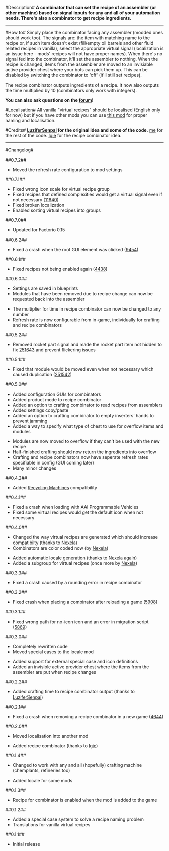 #Description#
**A combinator that can set the recipe of an assembler (or other machine) based on signal inputs for any and all of your automation needs. There's also a combinator to get recipe ingredients.**

-------------

#How to#
Simply place the combinator facing any assembler (modded ones should work too).
The signals are: the item with matching name to the recipe or, if such item doesn't exist (fill/empty oil barrels and other fluid related recipes in vanilla), select the appropriate virtual signal (localization is an issue here - mods' recipes will not have proper names).
When there's no signal fed into the combinator, it'll set the assembler to nothing.
When the recipe is changed, items from the assembler are moved to an invisiable active provider chest where your bots can pick them up. This can be disabled by switching the combinator to 'off' (it'll still set recipes).

The recipe combinator outputs ingredients of a recipe. It now also outputs the time multiplied by 10 (combinators only work with integers).

**You can also ask questions on the [forum](https://forums.factorio.com/viewtopic.php?f=93&t=34405)!**

#Localisation#
All vanilla "virtual recipes" should be localised (English only for now) but if you have other mods you can use [this mod](https://mods.factorio.com/mods/theRustyKnife/crafting-combinator-locale) for proper naming and localisation.

#Credits#
**[LuziferSenpai](https://mods.factorio.com/mods/LuziferSenpai) for the original idea and some of the code.** 
[me](https://mods.factorio.com/mods/theRustyKnife) for the rest of the code.
[Igie](https://mods.factorio.com/mods/theRustyKnife/crafting_combinator/discussion/4421) for the recipe combinator idea.

-------------

#Changelog#

##0.7.2##
* Moved the refresh rate configuration to mod settings

##0.7.1##
* Fixed wrong icon scale for virtual recipe group
* Fixed recipes that defined complexities would get a virtual signal even if not necessary ([11640](https://mods.factorio.com/mods/theRustyKnife/crafting_combinator/discussion/11640))
* Fixed broken localization
* Enabled sorting virtual recipes into groups

##0.7.0##
* Updated for Factorio 0.15

##0.6.2##
* Fixed a crash when the root GUI element was clicked ([9454](https://mods.factorio.com/mods/theRustyKnife/crafting_combinator/discussion/9454))

##0.6.1##
* Fixed recipes not being enabled again ([4438](https://mods.factorio.com/mods/theRustyKnife/crafting_combinator/discussion/4438))

##0.6.0##
+ Settings are saved in blueprints
+ Modules that have been removed due to recipe change can now be requested back into the assembler
* The multiplier for time in recipe combinator can now be changed to any number
* Refresh rate is now configurable from in-game, individually for crafting and recipe combinators

##0.5.2##
* Removed rocket part signal and made the rocket part item not hidden to fix [251643](https://forums.factorio.com/viewtopic.php?f=93&t=34405&start=40#p251643) and prevent flickering issues

##0.5.1##
* Fixed that module would be moved even when not necessary which caused duplication ([251542](https://forums.factorio.com/viewtopic.php?f=93&t=34405&start=20#p251542))

##0.5.0##
+ Added configuration GUIs for combinators
+ Added product mode to recipe combinator
+ Added an option to crafting combinator to read recipes from assemblers
+ Added settings copy/paste
+ Added an option to crafting combinator to empty inserters' hands to prevent jamming
+ Added a way to specify what type of chest to use for overflow items and modules
* Modules are now moved to overflow if they can't be used with the new recipe
* Half-finished crafting should now return the ingredients into overflow
* Crafting and recipe combinators now have seperate refresh rates specifiable in config (GUI coming later)
* Many minor changes

##0.4.2##
+ Added [Recycling Machines](https://mods.factorio.com/mods/DRY411S/ZRecycling) compatibility

##0.4.1##
* Fixed a crash when loading with AAI Programmable Vehicles
* Fixed some virtual recipes would get the default icon when not necessary

##0.4.0##
* Changed the way virtual recipes are generated which should increase compatibilty (thanks to [Nexela](https://github.com/theRustyKnife/CraftingCombinator/pull/4))
* Combinators are color coded now (by [Nexela](https://github.com/theRustyKnife/CraftingCombinator/pull/4))
+ Added automatic locale generation (thanks to [Nexela](https://github.com/theRustyKnife/CraftingCombinator/pull/4) again)
+ Added a subgroup for virtual recipes (once more by [Nexela](https://github.com/theRustyKnife/CraftingCombinator/pull/4))

##0.3.3##
* Fixed a crash caused by a rounding error in recipe combinator

##0.3.2##
* Fixed crash when placing a combinator after reloading a game ([5908](https://mods.factorio.com/mods/theRustyKnife/crafting_combinator/discussion/5908))

##0.3.1##
* Fixed wrong path for no-icon icon and an error in migration script ([5869](https://mods.factorio.com/mods/theRustyKnife/crafting_combinator/discussion/5869))

##0.3.0##
* Completely rewritten code
* Moved special cases to the locale mod
+ Added support for external special case and icon definitions
+ Added an invisible active provider chest where the items from the assembler are put when recipe changes

##0.2.2##
+ Added crafting time to recipe combinator output (thanks to [LuziferSenpai](https://mods.factorio.com/mods/theRustyKnife/crafting_combinator/discussion/4654))

##0.2.1##
* Fixed a crash when removing a recipe combinator in a new game ([4644](https://mods.factorio.com/mods/theRustyKnife/crafting_combinator/discussion/4644))

##0.2.0##
* Moved localisation into another mod
+ Added recipe combinator (thanks to [Igie](https://mods.factorio.com/mods/theRustyKnife/crafting_combinator/discussion/4421))

##0.1.4##
* Changed to work with any and all (hopefully) crafting machine (chemplants, refineries too)
+ Added locale for some mods

##0.1.3##
* Recipe for combinator is enabled when the mod is added to the game

##0.1.2##
+ Added a special case system to solve a recipe naming problem
+ Translations for vanilla virtual recipes

##0.1.1##
+ Initial release
